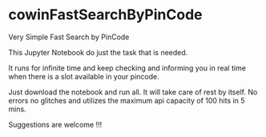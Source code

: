 # cowinFastSearchByPinCode
Very Simple Fast Search by PinCode

This Jupyter Notebook do just the task that is needed.

It runs for infinite time and keep checking and informing you in real time when there is a slot available in your pincode.

Just download the notebook and run all. It will take care of rest by itself. No errors no glitches and utilizes the maximum api capacity of 100 hits in 5 mins.

Suggestions are welcome !!!
